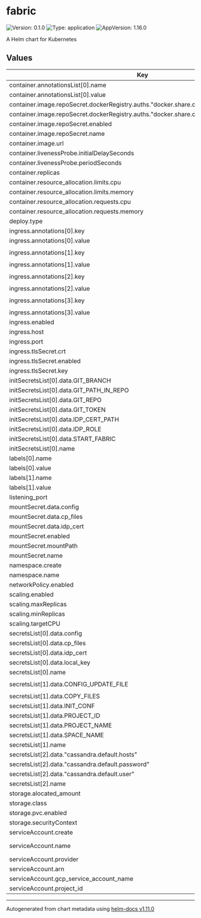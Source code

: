 # fabric

![Version: 0.1.0](https://img.shields.io/badge/Version-0.1.0-informational?style=flat-square) ![Type: application](https://img.shields.io/badge/Type-application-informational?style=flat-square) ![AppVersion: 1.16.0](https://img.shields.io/badge/AppVersion-1.16.0-informational?style=flat-square)

A Helm chart for Kubernetes

## Values

| Key | Type | Default | Description |
|-----|------|---------|-------------|
| container.annotationsList[0].name | string | `"description"` |  |
| container.annotationsList[0].value | string | `"Fabric on Kubernetes"` |  |
| container.image.repoSecret.dockerRegistry.auths."docker.share.cloud.k2view.com".password | string | `""` |  |
| container.image.repoSecret.dockerRegistry.auths."docker.share.cloud.k2view.com".username | string | `""` |  |
| container.image.repoSecret.enabled | bool | `false` |  |
| container.image.repoSecret.name | string | `"registry-secret"` |  |
| container.image.url | string | `""` |  |
| container.livenessProbe.initialDelaySeconds | int | `120` |  |
| container.livenessProbe.periodSeconds | int | `60` |  |
| container.replicas | int | `1` |  |
| container.resource_allocation.limits.cpu | string | `"1"` |  |
| container.resource_allocation.limits.memory | string | `"4Gi"` |  |
| container.resource_allocation.requests.cpu | string | `"0.4"` |  |
| container.resource_allocation.requests.memory | string | `"2Gi"` |  |
| deploy.type | string | `"Deployment"` |  |
| ingress.annotations[0].key | string | `"kubernetes.io/ingress.class"` |  |
| ingress.annotations[0].value | string | `"nginx"` |  |
| ingress.annotations[1].key | string | `"nginx.ingress.kubernetes.io/proxy-body-size"` |  |
| ingress.annotations[1].value | string | `"0"` |  |
| ingress.annotations[2].key | string | `"nginx.ingress.kubernetes.io/proxy-read-timeout"` |  |
| ingress.annotations[2].value | string | `"7d"` |  |
| ingress.annotations[3].key | string | `"nginx.ingress.kubernetes.io/ssl-redirect"` |  |
| ingress.annotations[3].value | string | `"false"` |  |
| ingress.enabled | bool | `true` |  |
| ingress.host | string | `"space-tenant.domain"` |  |
| ingress.port | int | `3213` |  |
| ingress.tlsSecret.crt | string | `""` |  |
| ingress.tlsSecret.enabled | bool | `false` |  |
| ingress.tlsSecret.key | string | `""` |  |
| initSecretsList[0].data.GIT_BRANCH | string | `""` |  |
| initSecretsList[0].data.GIT_PATH_IN_REPO | string | `""` |  |
| initSecretsList[0].data.GIT_REPO | string | `""` |  |
| initSecretsList[0].data.GIT_TOKEN | string | `""` |  |
| initSecretsList[0].data.IDP_CERT_PATH | string | `""` |  |
| initSecretsList[0].data.IDP_ROLE | string | `""` |  |
| initSecretsList[0].data.START_FABRIC | string | `"false"` |  |
| initSecretsList[0].name | string | `"config-init-secrets"` |  |
| labels[0].name | string | `"tenant"` |  |
| labels[0].value | string | `"my-tenant"` |  |
| labels[1].name | string | `"space"` |  |
| labels[1].value | string | `"my-space"` |  |
| listening_port | int | `3213` |  |
| mountSecret.data.config | string | `"fabricdb|MDB_DEFAULT_SCHEMA_CACHE_STORAGE_TYPE|NFS\\nfabricdb|MDB_DEFAULT_CACHE_PATH|/opt/apps/fabric/pod_tmp/fdb_cache\\ndefault_pubsub|TYPE|MEMORY\\ncommon_area_pubsub|TYPE|MEMORY\\nfabric|WEB_SESSION_EXPIRATION_TIME_OUT|540\\nfabric|ENABLE_BROADWAY_DEBUG_SERVLET|true\\ndefault_session|RECONNECT_MAX_DELAY_MS|1000\\nfabric|ENABLE_DB_INTERFACE_PROXY|true\\nfabric|WEBSERVER_FILTERS|[{\\\"class\\\":\\\"com.k2view.cdbms.ws.ProxyForward\\\",\\\"patterns\\\":[\\\"/studio/*\\\"],\\\"params\\\":{\\\"target\\\":\\\"http://localhost:3000\\\",\\\"isStaticTarget\\\":true}},{\\\"class\\\":\\\"com.k2view.cdbms.ws.ProxyForward\\\",\\\"patterns\\\":[\\\"/socket.io/*\\\"],\\\"params\\\":{\\\"target\\\":\\\"http://localhost:3000\\\",\\\"isStaticTarget\\\":false}}];\\nfabric|OVERRIDE_API_SCHEMA|HTTPS|ADD\\nfabric|OVERRIDE_API_PORT|443|ADD\\ndata_discovery|GRAPH_DB_URL|neo4j://dev-neo4j-service:7687\\ndata_discovery|GRAPH_DB_USER|neo4j\\ndata_discovery|GRAPH_DB_PASSWORD|Q1w2e3r4t5\\n"` |  |
| mountSecret.data.cp_files | string | `""` |  |
| mountSecret.data.idp_cert | string | `""` |  |
| mountSecret.enabled | bool | `false` |  |
| mountSecret.mountPath | string | `"/opt/apps/fabric/config-secrets"` |  |
| mountSecret.name | string | `"config-secrets"` |  |
| namespace.create | bool | `true` |  |
| namespace.name | string | `"space-tenant"` |  |
| networkPolicy.enabled | bool | `true` |  |
| scaling.enabled | bool | `false` |  |
| scaling.maxReplicas | int | `1` |  |
| scaling.minReplicas | int | `1` |  |
| scaling.targetCPU | int | `90` |  |
| secretsList[0].data.config | string | `""` |  |
| secretsList[0].data.cp_files | string | `""` |  |
| secretsList[0].data.idp_cert | string | `""` |  |
| secretsList[0].data.local_key | string | `""` |  |
| secretsList[0].name | string | `"config-secrets"` |  |
| secretsList[1].data.CONFIG_UPDATE_FILE | string | `"/opt/apps/fabric/config-secret/config"` |  |
| secretsList[1].data.COPY_FILES | string | `""` |  |
| secretsList[1].data.INIT_CONF | string | `""` |  |
| secretsList[1].data.PROJECT_ID | string | `""` |  |
| secretsList[1].data.PROJECT_NAME | string | `""` |  |
| secretsList[1].data.SPACE_NAME | string | `""` |  |
| secretsList[1].name | string | `"common-env-secrets"` |  |
| secretsList[2].data."cassandra.default.hosts" | string | `"cassandra-service"` |  |
| secretsList[2].data."cassandra.default.password" | string | `"cassandra"` |  |
| secretsList[2].data."cassandra.default.user" | string | `"cassandra"` |  |
| secretsList[2].name | string | `"cassandra-secrets"` |  |
| storage.alocated_amount | string | `"10Gi"` |  |
| storage.class | string | `"gp2"` |  |
| storage.pvc.enabled | bool | `true` |  |
| storage.securityContext | bool | `true` |  |
| serviceAccount.create | bool | `true` | For new sa, creation os sa only in k8s side. |
| serviceAccount.name | string | `""`   | For existing sa, if create is true, name should be an empty string |
| serviceAccount.provider | string | `""` | aws or gcp. |
| serviceAccount.arn | string | `""` | For aws only, iam role arn. |
| serviceAccount.gcp_service_account_name | string |`""`| For gcp only, service account name. |
| serviceAccount.project_id | string |`""`| For gcp only, project id. |

----------------------------------------------
Autogenerated from chart metadata using [helm-docs v1.11.0](https://github.com/norwoodj/helm-docs/releases/v1.11.0)
